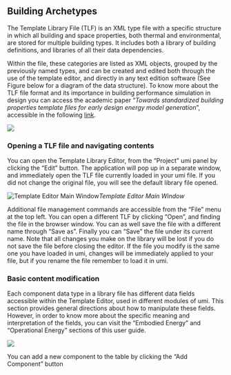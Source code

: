 ## Building Archetypes

The Template Library File (TLF) is an XML type file with a specific structure in which all building and space properties, both thermal and environmental, are stored for multiple building types. It includes both a library of building definitions, and libraries of all their data dependencies.

Within the file, these categories are listed as XML objects, grouped by the previously named types, and can be created and edited both through the use of the template editor, and directly in any text edition software (See Figure below for a diagram of the data structure). To know more about the TLF file format and its importance in building performance simulation in design you can access the academic paper “*Towards standardized building properties template files for early design energy model generation*”, accessible in the following [link](http://web.mit.edu/sustainabledesignlab/publications/TemplateEditor_SimBuild2014.pdf).

![](https://cdn-images-1.medium.com/max/2800/1*DEzeOOXoJKD3hqht0zzXMg.jpeg)

### Opening a TLF file and navigating contents

You can open the Template Library Editor, from the “Project” umi panel by clicking the “Edit” button. The application will pop up in a separate window, and immediately open the TLF file currently loaded in your umi file. If you did not change the original file, you will see the default library file opened.

![Template Editor Main Window](https://cdn-images-1.medium.com/max/3292/1*Ut5DORcHdAMpv5OpO4sNUg.png)*Template Editor Main Window*

Additional file management commands are accessible from the “File” menu at the top left. You can open a different TLF by clicking “Open”, and finding the file in the browser window. You can as well save the file with a different name through “Save as”. Finally you can “Save” the file under its current name. Note that all changes you make on the library will be lost if you do not save the file before closing the editor. If the file you modify is the same one you have loaded in umi, changes will be immediately applied to your file, but if you rename the file remember to load it in umi.

### Basic content modification

Each component data type in a library file has different data fields accessible within the Template Editor, used in different modules of umi. This section provides general directions about how to manipulate these fields. However, in order to know more about the specific meaning and interpretation of the fields, you can visit the “Embodied Energy” and “Operational Energy” sections of this user guide.

![](https://cdn-images-1.medium.com/max/2000/1*u0uNiZGfp2BeAL19ha7w5A.png)

You can add a new component to the table by clicking the “Add Component” button
